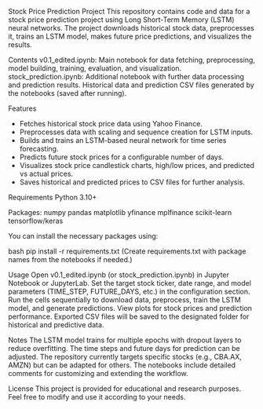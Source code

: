 Stock Price Prediction Project
This repository contains code and data for a stock price prediction project using Long Short-Term Memory (LSTM) neural networks. The project downloads historical stock data, preprocesses it, trains an LSTM model, makes future price predictions, and visualizes the results.

Contents
v0.1_edited.ipynb: Main notebook for data fetching, preprocessing, model building, training, evaluation, and visualization.
stock_prediction.ipynb: Additional notebook with further data processing and prediction results.
Historical data and prediction CSV files generated by the notebooks (saved after running).

Features
  * Fetches historical stock price data using Yahoo Finance.
  * Preprocesses data with scaling and sequence creation for LSTM inputs.
  * Builds and trains an LSTM-based neural network for time series forecasting.
  * Predicts future stock prices for a configurable number of days.
  * Visualizes stock price candlestick charts, high/low prices, and predicted vs actual prices.
  * Saves historical and predicted prices to CSV files for further analysis.

Requirements
Python 3.10+

Packages:
  numpy
  pandas
  matplotlib
  yfinance
  mplfinance
  scikit-learn
  tensorflow/keras

You can install the necessary packages using:

bash
pip install -r requirements.txt
(Create requirements.txt with package names from the notebooks if needed.)

Usage
Open v0.1_edited.ipynb (or stock_prediction.ipynb) in Jupyter Notebook or JupyterLab.
Set the target stock ticker, date range, and model parameters (TIME_STEP, FUTURE_DAYS, etc.) in the configuration section.
Run the cells sequentially to download data, preprocess, train the LSTM model, and generate predictions.
View plots for stock prices and prediction performance.
Exported CSV files will be saved to the designated folder for historical and predictive data.

Notes
The LSTM model trains for multiple epochs with dropout layers to reduce overfitting.
The time steps and future days for prediction can be adjusted.
The repository currently targets specific stocks (e.g., CBA.AX, AMZN) but can be adapted for others.
The notebooks include detailed comments for customizing and extending the workflow.

License
This project is provided for educational and research purposes. Feel free to modify and use it according to your needs.


